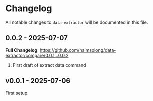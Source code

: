 # Changelog

All notable changes to `data-extractor` will be documented in this file.

## 0.0.2 - 2025-07-07

**Full Changelog**: https://github.com/naimsolong/data-extractor/compare/0.0.1...0.0.2

1. First draft of extract data command

## v0.0.1 - 2025-07-06

First setup
